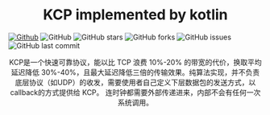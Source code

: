 <h1 align="center">KCP implemented by kotlin</h1>

[![Github](https://img.shields.io/badge/GitHub-white.svg?style=flat-square&logo=github&logoColor=181717)](https://github.com/tagwan/kotlin-kcp)
![GitHub](https://img.shields.io/github/license/tagwan/kotlin-kcp)
![GitHub stars](https://img.shields.io/github/stars/tagwan/kotlin-kcp.svg)
![GitHub forks](https://img.shields.io/github/forks/tagwan/kotlin-kcp.svg)
![GitHub issues](https://img.shields.io/github/issues-raw/tagwan/kotlin-kcp?label=issues)
![GitHub last commit](https://img.shields.io/github/last-commit/tagwan/kotlin-kcp.svg)

<div align="center">

KCP是一个快速可靠协议，能以比 TCP 浪费 10%-20% 的带宽的代价，换取平均延迟降低 30%-40%，且最大延迟降低三倍的传输效果。纯算法实现，并不负责底层协议（如UDP）的收发，需要使用者自己定义下层数据包的发送方式，以 callback的方式提供给 KCP。 连时钟都需要外部传递进来，内部不会有任何一次系统调用。


</div>
